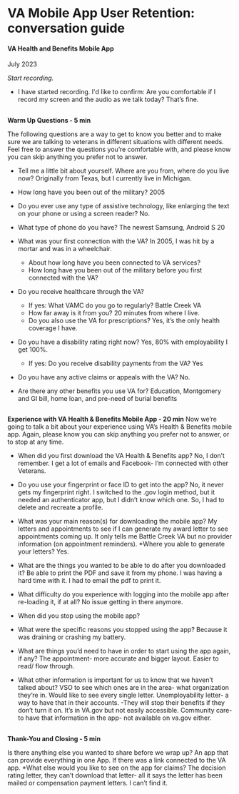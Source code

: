 # **VA Mobile App User Retention: conversation guide**
#### VA Health and Benefits Mobile App

July 2023

_Start recording._

* I have started recording. I'd like to confirm: Are you comfortable if I record my screen and the audio as we talk today? That’s fine.


## 
**Warm Up Questions - 5 min**

The following questions are a way to get to know you better and to make sure we are talking to veterans in different situations with different needs. Feel free to answer the questions you’re comfortable with, and please know you can skip anything you prefer not to answer.

* Tell me a little bit about yourself. Where are you from, where do you live now? Originally from Texas, but I currently live in Michigan. 
* How long have you been out of the military? 2005
* Do you ever use any type of assistive technology, like enlarging the text on your phone or using a screen reader? No. 
* What type of phone do you have? The newest Samsung, Android S 20

* What was your first connection with the VA? In 2005, I was hit by a mortar and was in a wheelchair. 
    * About how long have you been connected to VA services?
    * How long have you been out of the military before you first connected with the VA?
* Do you receive healthcare through the VA? 
    * If yes: What VAMC do you go to regularly? Battle Creek VA
    * How far away is it from you? 20 minutes from where I live.
    * Do you also use the VA for prescriptions? Yes, it’s the only health coverage I have. 
* Do you have a disability rating right now? Yes, 80% with employability I get 100%.
    * If yes: Do you receive disability payments from the VA? Yes
* Do you have any active claims or appeals with the VA? No.
* Are there any other benefits you use VA for? Education, Montgomery and GI bill, home loan, and pre-need of burial benefits 

## 
**Experience with VA Health & Benefits Mobile App - 20 min**
Now we’re going to talk a bit about your experience using VA’s Health & Benefits mobile app. Again, please know you can skip anything you prefer not to answer, or to stop at any time.

* When did you first download the VA Health & Benefits app? No, I don’t remember. I get a lot of emails and Facebook- I’m connected with other Veterans. 
* Do you use your fingerprint or face ID to get into the app? No, it never gets my fingerprint right. I switched to the .gov login method, but it needed an authenticator app, but I didn’t know which one. So, I had to delete and recreate a profile. 
* What was your main reason(s) for downloading the mobile app? My letters and appointments to see if I can generate my award letter to see appointments coming up. 
It only tells me Battle Creek VA but no provider information (on appointment reminders). 
*Where you able to generate your letters? Yes.
* What are the things you wanted to be able to do after you downloaded it? Be able to print the PDF and save it from my phone. I was having a hard time with it. I had to email the pdf to print it. 
* What difficulty do you experience with logging into the mobile app after re-loading it, if at all? No issue getting in there anymore.
* When did you stop using the mobile app? 
* What were the specific reasons you stopped using the app? Because it was draining or crashing my battery. 
* What are things you’d need to have in order to start using the app again, if any? The appointment- more accurate and bigger layout. Easier to read/ flow through. 


* What other information is important for us to know that we haven’t talked about? VSO to see which ones are in the area- what organization they’re in. 
Would like to see every single letter. 
Unemployability letter- a way to have that in their accounts. -They will stop their benefits if they don’t turn it on. It’s in VA.gov but not easily accessible. 
Community care- to have that information in the app- not available on va.gov either. 

## 
**Thank-You and Closing - 5 min**


Is there anything else you wanted to share before we wrap up? An app that can provide everything in one App. If there was a link connected to the VA app. 
*What else would you like to see on the app for claims? The decision rating letter, they can’t download that letter- all it says the letter has been mailed or compensation payment letters. I can’t find it. 




 


